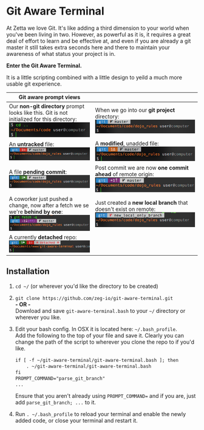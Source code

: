 # Git Aware Terminal
At Zetta we love Git.  It's like adding a third dimension to your world when you've been living in two.  However, as powerful as it is, it requires a great deal of effort to learn and be effective at, and even if you are already a git master it still takes extra seconds here and there to maintain your awareness of what status your project is in.

**Enter the Git Aware Terminal.**

It is a little scripting combined with a little design to yeild a much more usable git experience.

Git aware prompt views | &nbsp;
------- | --------
Our **non-git directory** prompt looks like this. Git is not initialized for this directory:<br>![Basic terminal](md_images/no-git.png) | When we go into our **git project** directory:<br>![Git terminal](md_images/git-master.png)
An **untracked** file:<br>![untracked file](md_images/untracked.png) | A **modified**, unadded file:<br>![File Delta](md_images/delta.png)
A file **pending commit**:<br>![Pending commit](md_images/pending-commit.png) | Post commit we are now **one commit ahead** of remote origin:<br>![One ahead](md_images/1-ahead.png)
A coworker just pushed a change, now after a fetch we se we're **behind by one**:<br>![One behind](md_images/git-behind.png) | Just created a **new local branch** that doesn't exist on remote:![New branch](md_images/new-branch.png)
A currently **detached** repo:<br>![Pending commit](md_images/detached.png) | 

## Installation

1. `cd ~/` (or wherever you'd like the directory to be created)
2. `git clone https://github.com/zeg-io/git-aware-terminal.git`<br>
   **- OR -**<br>
   Download and save `git-aware-terminal.bash` to your `~/` directory or wherever you like.
3. Edit your bash config.  In OSX it is located here: `~/.bash_profile`.<br>
   Add the following to the top of your file and save it. Clearly you can change the path of the script to wherever you clone the repo to if you'd like.

   ```
   if [ -f ~/git-aware-terminal/git-aware-terminal.bash ]; then
       . ~/git-aware-terminal/git-aware-terminal.bash
   fi
   PROMPT_COMMAND="parse_git_branch"
   ...
   ```
   
   Ensure that you aren't already using `PROMPT_COMMAND=` and if you are, just add `parse_git_branch; ...` to it.
5. Run `. ~/.bash_profile` to reload your terminal and enable the newly added code, or close your terminal and restart it.
